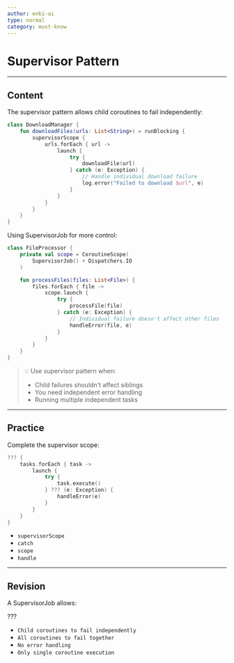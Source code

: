 ```yaml
---
author: enki-ai
type: normal
category: must-know
---
```


# Supervisor Pattern

---
## Content

The supervisor pattern allows child coroutines to fail independently:

```kotlin
class DownloadManager {
    fun downloadFiles(urls: List<String>) = runBlocking {
        supervisorScope {
            urls.forEach { url ->
                launch {
                    try {
                        downloadFile(url)
                    } catch (e: Exception) {
                        // Handle individual download failure
                        log.error("Failed to download $url", e)
                    }
                }
            }
        }
    }
}
```

Using SupervisorJob for more control:

```kotlin
class FileProcessor {
    private val scope = CoroutineScope(
        SupervisorJob() + Dispatchers.IO
    )

    fun processFiles(files: List<File>) {
        files.forEach { file ->
            scope.launch {
                try {
                    processFile(file)
                } catch (e: Exception) {
                    // Individual failure doesn't affect other files
                    handleError(file, e)
                }
            }
        }
    }
}
```

> 💡 Use supervisor pattern when:
> - Child failures shouldn't affect siblings
> - You need independent error handling
> - Running multiple independent tasks

---

## Practice

Complete the supervisor scope:

```kotlin
??? {
    tasks.forEach { task ->
        launch {
            try {
                task.execute()
            } ??? (e: Exception) {
                handleError(e)
            }
        }
    }
}
```

- `supervisorScope`
- `catch`
- `scope`
- `handle`

---

## Revision

A SupervisorJob allows:

???

- `Child coroutines to fail independently`
- `All coroutines to fail together`
- `No error handling`
- `Only single coroutine execution`
